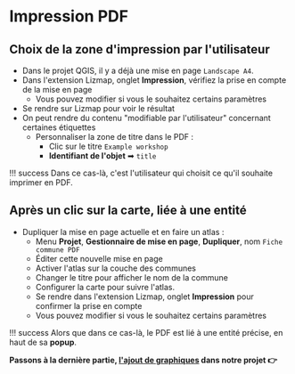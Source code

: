 # Impression PDF

## Choix de la zone d'impression par l'utilisateur

* Dans le projet QGIS, il y a déjà une mise en page `Landscape A4`.
* Dans l'extension Lizmap, onglet **Impression**, vérifiez la prise en compte de la mise en page
    * Vous pouvez modifier si vous le souhaitez certains paramètres
* Se rendre sur Lizmap pour voir le résultat
* On peut rendre du contenu "modifiable par l'utilisateur" concernant certaines étiquettes
    * Personnaliser la zone de titre dans le PDF :
        * Clic sur le titre `Example workshop`
        * **Identifiant de l'objet** ➡ `title`

!!! success
    Dans ce cas-là, c'est l'utilisateur qui choisit ce qu'il souhaite imprimer en PDF.

## Après un clic sur la carte, liée à une entité

* Dupliquer la mise en page actuelle et en faire un atlas :
    * Menu **Projet**, **Gestionnaire de mise en page**, **Dupliquer**, nom `Fiche commune PDF`
    * Éditer cette nouvelle mise en page
    * Activer l'atlas sur la couche des communes
    * Changer le titre pour afficher le nom de la commune
    * Configurer la carte pour suivre l'atlas.
    * Se rendre dans l'extension Lizmap, onglet **Impression** pour confirmer la prise en compte
    * Vous pouvez modifier si vous le souhaitez certains paramètres

!!! success
    Alors que dans ce cas-là, le PDF est lié à une entité précise, en haut de sa **popup**.

**Passons à la dernière partie, [l'ajout de graphiques](./lizmap-short-08-dataviz.md) dans notre projet 👉**
